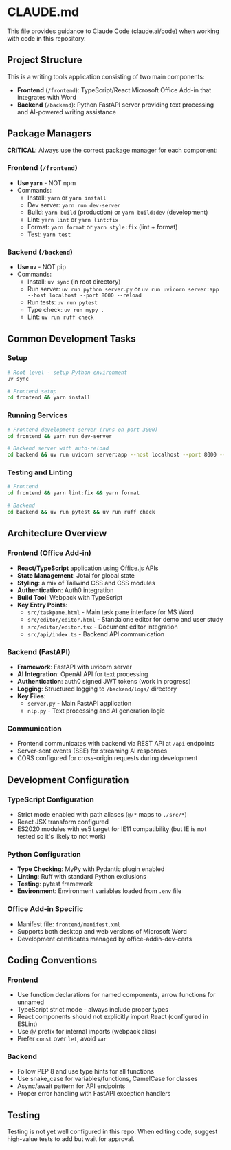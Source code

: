 # CLAUDE.md

This file provides guidance to Claude Code (claude.ai/code) when working with code in this repository.

## Project Structure

This is a writing tools application consisting of two main components:

- **Frontend** (`/frontend`): TypeScript/React Microsoft Office Add-in that integrates with Word
- **Backend** (`/backend`): Python FastAPI server providing text processing and AI-powered writing assistance

## Package Managers

**CRITICAL**: Always use the correct package manager for each component:

### Frontend (`/frontend`)
- **Use `yarn`** - NOT npm
- Commands:
  - Install: `yarn` or `yarn install`
  - Dev server: `yarn run dev-server`
  - Build: `yarn build` (production) or `yarn build:dev` (development)
  - Lint: `yarn lint` or `yarn lint:fix`
  - Format: `yarn format` or `yarn style:fix` (lint + format)
  - Test: `yarn test`

### Backend (`/backend`)
- **Use `uv`** - NOT pip
- Commands:
  - Install: `uv sync` (in root directory)
  - Run server: `uv run python server.py` or `uv run uvicorn server:app --host localhost --port 8000 --reload`
  - Run tests: `uv run pytest`
  - Type check: `uv run mypy .`
  - Lint: `uv run ruff check`

## Common Development Tasks

### Setup
```bash
# Root level - setup Python environment
uv sync

# Frontend setup
cd frontend && yarn install
```

### Running Services
```bash
# Frontend development server (runs on port 3000)
cd frontend && yarn run dev-server

# Backend server with auto-reload
cd backend && uv run uvicorn server:app --host localhost --port 8000 --reload
```

### Testing and Linting
```bash
# Frontend
cd frontend && yarn lint:fix && yarn format

# Backend  
cd backend && uv run pytest && uv run ruff check
```

## Architecture Overview

### Frontend (Office Add-in)
- **React/TypeScript** application using Office.js APIs
- **State Management**: Jotai for global state
- **Styling**: a mix of Tailwind CSS and CSS modules
- **Authentication**: Auth0 integration
- **Build Tool**: Webpack with TypeScript
- **Key Entry Points**: 
  - `src/taskpane.html` - Main task pane interface for MS Word
  - `src/editor/editor.html` - Standalone editor for demo and user study
  - `src/editor/editor.tsx` - Document editor integration
  - `src/api/index.ts` - Backend API communication

### Backend (FastAPI)
- **Framework**: FastAPI with uvicorn server
- **AI Integration**: OpenAI API for text processing
- **Authentication**: auth0 signed JWT tokens (work in progress)
- **Logging**: Structured logging to `/backend/logs/` directory
- **Key Files**:
  - `server.py` - Main FastAPI application
  - `nlp.py` - Text processing and AI generation logic

### Communication
- Frontend communicates with backend via REST API at `/api` endpoints
- Server-sent events (SSE) for streaming AI responses
- CORS configured for cross-origin requests during development

## Development Configuration

### TypeScript Configuration
- Strict mode enabled with path aliases (`@/*` maps to `./src/*`)
- React JSX transform configured
- ES2020 modules with es5 target for IE11 compatibility (but IE is not tested so it's likely to not work)

### Python Configuration  
- **Type Checking**: MyPy with Pydantic plugin enabled
- **Linting**: Ruff with standard Python exclusions
- **Testing**: pytest framework
- **Environment**: Environment variables loaded from `.env` file

### Office Add-in Specific
- Manifest file: `frontend/manifest.xml` 
- Supports both desktop and web versions of Microsoft Word
- Development certificates managed by office-addin-dev-certs

## Coding Conventions

### Frontend
- Use function declarations for named components, arrow functions for unnamed
- TypeScript strict mode - always include proper types
- React components should not explicitly import React (configured in ESLint)
- Use `@/` prefix for internal imports (webpack alias)
- Prefer `const` over `let`, avoid `var`

### Backend
- Follow PEP 8 and use type hints for all functions
- Use snake_case for variables/functions, CamelCase for classes
- Async/await pattern for API endpoints
- Proper error handling with FastAPI exception handlers

## Testing

Testing is not yet well configured in this repo. When editing code, suggest high-value tests to add but wait for approval.
